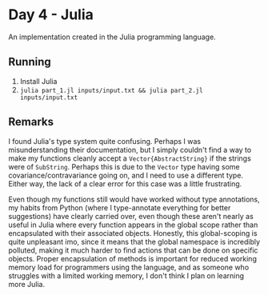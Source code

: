 # Day 4 - Julia

An implementation created in the Julia programming language.

## Running

1. Install Julia
2. `julia part_1.jl inputs/input.txt && julia part_2.jl inputs/input.txt`

## Remarks

I found Julia's type system quite confusing. Perhaps I was misunderstanding
their documentation, but I simply couldn't find a way to make my functions
cleanly accept a `Vector{AbstractString}` if the strings were of `SubString`.
Perhaps this is due to the `Vector` type having some covariance/contravariance
going on, and I need to use a different type. Either way, the lack of a clear
error for this case was a little frustrating.

Even though my functions still would have worked without type annotations, my
habits from Python (where I type-annotate everything for better suggestions)
have clearly carried over, even though these aren't nearly as useful in Julia
where every function appears in the global scope rather than encapsulated with
their associated objects. Honestly, this global-scoping is quite unpleasant
imo, since it means that the global namespace is incredibly polluted, making it
much harder to find actions that can be done on specific objects. Proper
encapsulation of methods is important for reduced working memory load for
programmers using the language, and as someone who struggles with a limited
working memory, I don't think I plan on learning more Julia.
